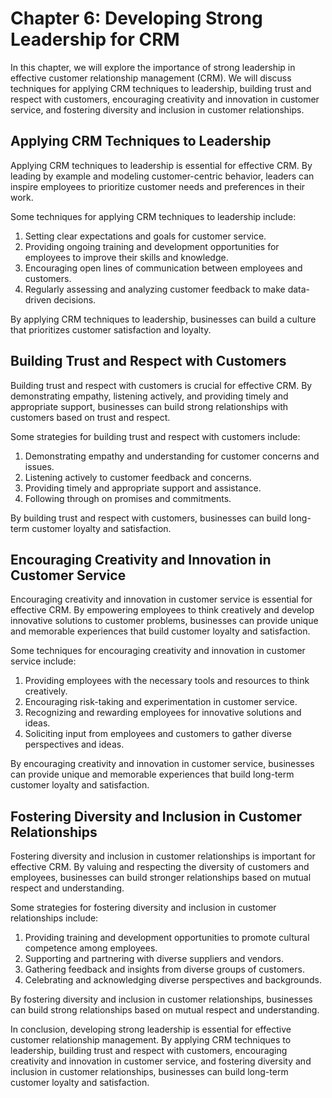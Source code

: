Chapter 6: Developing Strong Leadership for CRM
===============================================

In this chapter, we will explore the importance of strong leadership in effective customer relationship management (CRM). We will discuss techniques for applying CRM techniques to leadership, building trust and respect with customers, encouraging creativity and innovation in customer service, and fostering diversity and inclusion in customer relationships.

Applying CRM Techniques to Leadership
-------------------------------------

Applying CRM techniques to leadership is essential for effective CRM. By leading by example and modeling customer-centric behavior, leaders can inspire employees to prioritize customer needs and preferences in their work.

Some techniques for applying CRM techniques to leadership include:

1. Setting clear expectations and goals for customer service.
2. Providing ongoing training and development opportunities for employees to improve their skills and knowledge.
3. Encouraging open lines of communication between employees and customers.
4. Regularly assessing and analyzing customer feedback to make data-driven decisions.

By applying CRM techniques to leadership, businesses can build a culture that prioritizes customer satisfaction and loyalty.

Building Trust and Respect with Customers
-----------------------------------------

Building trust and respect with customers is crucial for effective CRM. By demonstrating empathy, listening actively, and providing timely and appropriate support, businesses can build strong relationships with customers based on trust and respect.

Some strategies for building trust and respect with customers include:

1. Demonstrating empathy and understanding for customer concerns and issues.
2. Listening actively to customer feedback and concerns.
3. Providing timely and appropriate support and assistance.
4. Following through on promises and commitments.

By building trust and respect with customers, businesses can build long-term customer loyalty and satisfaction.

Encouraging Creativity and Innovation in Customer Service
---------------------------------------------------------

Encouraging creativity and innovation in customer service is essential for effective CRM. By empowering employees to think creatively and develop innovative solutions to customer problems, businesses can provide unique and memorable experiences that build customer loyalty and satisfaction.

Some techniques for encouraging creativity and innovation in customer service include:

1. Providing employees with the necessary tools and resources to think creatively.
2. Encouraging risk-taking and experimentation in customer service.
3. Recognizing and rewarding employees for innovative solutions and ideas.
4. Soliciting input from employees and customers to gather diverse perspectives and ideas.

By encouraging creativity and innovation in customer service, businesses can provide unique and memorable experiences that build long-term customer loyalty and satisfaction.

Fostering Diversity and Inclusion in Customer Relationships
-----------------------------------------------------------

Fostering diversity and inclusion in customer relationships is important for effective CRM. By valuing and respecting the diversity of customers and employees, businesses can build stronger relationships based on mutual respect and understanding.

Some strategies for fostering diversity and inclusion in customer relationships include:

1. Providing training and development opportunities to promote cultural competence among employees.
2. Supporting and partnering with diverse suppliers and vendors.
3. Gathering feedback and insights from diverse groups of customers.
4. Celebrating and acknowledging diverse perspectives and backgrounds.

By fostering diversity and inclusion in customer relationships, businesses can build strong relationships based on mutual respect and understanding.

In conclusion, developing strong leadership is essential for effective customer relationship management. By applying CRM techniques to leadership, building trust and respect with customers, encouraging creativity and innovation in customer service, and fostering diversity and inclusion in customer relationships, businesses can build long-term customer loyalty and satisfaction.
